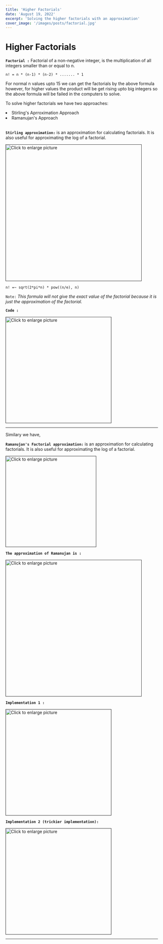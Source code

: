 ```yaml
---
title: 'Higher Factorials'
date: 'August 19, 2022'
excerpt: 'Solving the higher factorials with an approximation'
cover_image: '/images/posts/factorial.jpg'
---
```

# <b>Higher Factorials</b>

<b>```Factorial :```</b> Factorial of a non-negative integer, is the multiplication of all integers smaller than or equal to n. <br>

```
n! = n * (n-1) * (n-2) * ....... * 1
```

For normal n values upto 15 we can get the factorials by the above formula however, for higher values the product will be get rising upto big integers so the above formula will be failed in the computers to solve. <br>

To solve higher factorials we have two approaches: 
<li> Stirling's Aprroximation Approach</li>
<li> Ramanujan's Approach</li>

<br>

<b>```Stirling approximation:```</b> is an approximation for calculating factorials. It is also useful for approximating the log of a factorial. <br>

<a href=""><img src="https://drive.google.com/uc?export=view&id=1rLtV-ofEm1kwNJYL8YH1OiG4bL0dV7pr" 
style="width: 450px; max-width: 100%; height: auto" title="Click to enlarge picture"></a>

```
n! =~ sqrt(2*pi*n) * pow((n/e), n) 
```

</b>```Note:```</b> <i>This formula will not give the exact value of the factorial because it is just the approximation of the factorial.</i>

<b>```Code :```</b>

<a href=""><img src="https://drive.google.com/uc?export=view&id=1CMoIsTCvjvayY3oIiU4jqvzxP_m_iOdF" 
style="width: 350px; max-width: 100%; height: auto" title="Click to enlarge picture"></a>


<hr>

Similary we have, <br>

<b>```Ramanujan's Factorial approximation:```</b> is an approximation for calculating factorials. It is also useful for approximating the log of a factorial. <br>

<a href=""><img src="https://drive.google.com/uc?export=view&id=18PkPY3WnndbR3x4fUJbBTi0XF25QlEBp" 
style="width: 300px; max-width: 100%; height: auto" title="Click to enlarge picture"></a>

<b>```The approximation of Ramanujan is :```</b>

<a href=""><img src="https://drive.google.com/uc?export=view&id=1VIUA3AwT0TcJ2rOULcz4EQ2QmCK6sL2y" 
style="width: 450px; max-width: 100%; height: auto" title="Click to enlarge picture"></a>


<b>```Implementation 1 :```</b>

<a href=""><img src="https://drive.google.com/uc?export=view&id=1kv3MmnEJiJktKqn-rpSIHrbFaSYSGVwD" 
style="width: 350px; max-width: 100%; height: auto" title="Click to enlarge picture"></a>


<b>```Implementation 2 (trickier implementation):```</b>

<a href=""><img src="https://drive.google.com/uc?export=view&id=1lJ9_l8jNWYM-o2QqkLZDHeiBwy1_eSKa" 
style="width: 350px; max-width: 100%; height: auto" title="Click to enlarge picture"></a>

<hr>

